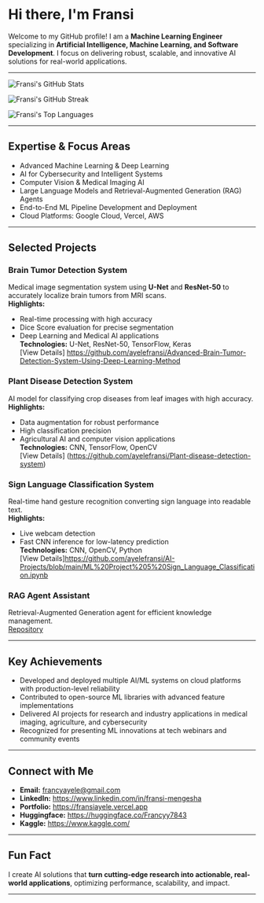 # Hi there, I'm Fransi 

Welcome to my GitHub profile! I am a **Machine Learning Engineer** specializing in **Artificial Intelligence, Machine Learning, and Software Development**. I focus on delivering robust, scalable, and innovative AI solutions for real-world applications.

---

![Fransi's GitHub Stats](https://github-readme-stats.vercel.app/api?username=ayelefransi&show_icons=true&theme=radical&count_private=true)

![Fransi's GitHub Streak](https://github-readme-streak-stats.herokuapp.com/?user=ayelefransi&theme=radical)

![Fransi's Top Languages](https://github-readme-stats.vercel.app/api/top-langs/?username=ayelefransi&layout=compact&theme=radical)

---

##  Expertise & Focus Areas
- Advanced Machine Learning & Deep Learning  
- AI for Cybersecurity and Intelligent Systems  
- Computer Vision & Medical Imaging AI  
- Large Language Models and Retrieval-Augmented Generation (RAG) Agents  
- End-to-End ML Pipeline Development and Deployment  
- Cloud Platforms: Google Cloud, Vercel, AWS  

---

##  Selected Projects

### **Brain Tumor Detection System**
Medical image segmentation system using **U-Net** and **ResNet-50** to accurately localize brain tumors from MRI scans.  
**Highlights:**  
- Real-time processing with high accuracy  
- Dice Score evaluation for precise segmentation  
- Deep Learning and Medical AI applications  
**Technologies:** U-Net, ResNet-50, TensorFlow, Keras  
[View Details] https://github.com/ayelefransi/Advanced-Brain-Tumor-Detection-System-Using-Deep-Learning-Method

### **Plant Disease Detection System**
AI model for classifying crop diseases from leaf images with high accuracy.  
**Highlights:**  
- Data augmentation for robust performance  
- High classification precision  
- Agricultural AI and computer vision applications  
**Technologies:** CNN, TensorFlow, OpenCV  
[View Details] (https://github.com/ayelefransi/Plant-disease-detection-system)

### **Sign Language Classification System**
Real-time hand gesture recognition converting sign language into readable text.  
**Highlights:**  
- Live webcam detection  
- Fast CNN inference for low-latency prediction  
**Technologies:** CNN, OpenCV, Python  
[View Details]https://github.com/ayelefransi/AI-Projects/blob/main/ML%20Project%205%20Sign_Language_Classification.ipynb

### **RAG Agent Assistant**
Retrieval-Augmented Generation agent for efficient knowledge management.  
[Repository](https://github.com/ayelefransi/rag-agent-assistant)

---

##  Key Achievements
- Developed and deployed multiple AI/ML systems on cloud platforms with production-level reliability  
- Contributed to open-source ML libraries with advanced feature implementations  
- Delivered AI projects for research and industry applications in medical imaging, agriculture, and cybersecurity  
- Recognized for presenting ML innovations at tech webinars and community events  

---

##  Connect with Me
- **Email:** francyayele@gmail.com  
- **LinkedIn:** https://www.linkedin.com/in/fransi-mengesha  
- **Portfolio:** https://fransiayele.vercel.app
- **Huggingface:** https://huggingface.co/Francyy7843
- **Kaggle:** https://www.kaggle.com/

---

##  Fun Fact
I create AI solutions that **turn cutting-edge research into actionable, real-world applications**, optimizing performance, scalability, and impact.

---
